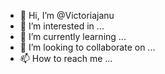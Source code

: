 - 👋 Hi, I’m @Victoriajanu
- 👀 I’m interested in ...
- 🌱 I’m currently learning ...
- 💞️ I’m looking to collaborate on ...
- 📫 How to reach me ...

<!---
Victoriajanu/Victoriajanu is a ✨ special ✨ repository because its `README.md` (this file) appears on your GitHub profile.
You can click the Preview link to take a look at your changes.
--->
